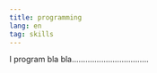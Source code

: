 ```yaml
---
title: programming
lang: en
tag: skills
---
```


I program bla bla..................................
